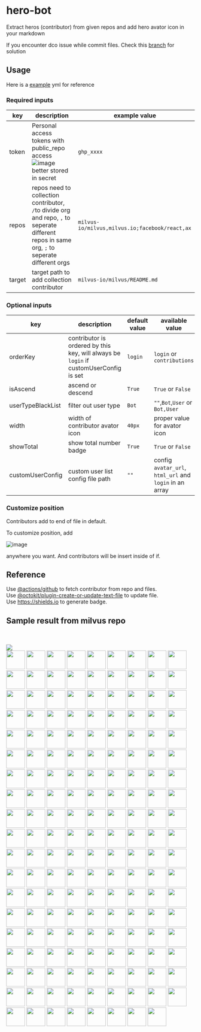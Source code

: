 # hero-bot
Extract heros (contributor) from given repos and add hero avator icon in your markdown

If you encounter dco issue while commit files. Check this [branch](https://github.com/milvus-io/hero-bot/tree/dco-enabled) for solution 

## Usage

Here is a [example](https://github.com/milvus-io/hero-bot/blob/main/.github/workflows/all_contributor.yml) yml for reference

### Required inputs

| key | description | example value |
|  ---- | ---- | ---- |
| token | Personal access tokens with public_repo access ![image](https://user-images.githubusercontent.com/83750738/126748573-1de4a912-bf1a-4c2c-88ff-3032dce70f6a.png)  better stored in secret | `ghp_xxxx` |
| repos  | repos need to collection contributor, `/`to divide org and repo, `,` to seperate different repos in same org, `;` to seperate different orgs | `milvus-io/milvus,milvus.io;facebook/react,ax` |
| target  | target path to add collection contributor | `milvus-io/milvus/README.md` |

### Optional inputs

| key | description | default value | available value |
|  ---- | ---- | ---- | ---- |
| orderKey | contributor is ordered by this key, will always be `login` if customUserConfig is set| `login` | `login` or `contributions` |
| isAscend | ascend or descend | `True` | `True` or `False` |
| userTypeBlackList | filter out user type | `Bot` | `""`,`Bot`,`User` or `Bot,User` |
| width | width of contributor avator icon | `40px` | proper value for avator icon |
| showTotal | show total number badge | `True` | `True` or `False` |
| customUserConfig | custom user list config file path | `""` | config `avatar_url`, `html_url` and `login`  in an array |

### Customize position

Contributors add to end of file in default.

To customize position, add 

![image](https://github.com/milvus-io/hero-bot/blob/main/sample.svg)

anywhere you want. And contributors will be insert inside of if.

## Reference

Use [@actions/github](https://github.com/actions/toolkit/tree/main/packages/github) to fetch contributor from repo and files.  
Use [@octokit/plugin-create-or-update-text-file](https://github.com/octokit/plugin-create-or-update-text-file.js) to update file.   
Use https://shields.io to generate badge. 


## Sample result from milvus repo
<br><!-- Do not remove start of hero-bot --><br>
<img src="https://img.shields.io/badge/all--contributors-170-orange"><br>
<a href="https://github.com/zxf2017"><img src="https://avatars.githubusercontent.com/u/29620478?v=4" width="50px" /></a>
<a href="https://github.com/zwd1208"><img src="https://avatars.githubusercontent.com/u/15153901?v=4" width="50px" /></a>
<a href="https://github.com/zhuyaguang"><img src="https://avatars.githubusercontent.com/u/8857976?v=4" width="50px" /></a>
<a href="https://github.com/zhuwenxing"><img src="https://avatars.githubusercontent.com/u/12268675?v=4" width="50px" /></a>
<a href="https://github.com/zhoubo0317"><img src="https://avatars.githubusercontent.com/u/51948620?v=4" width="50px" /></a>
<a href="https://github.com/zhenwu-cn"><img src="https://avatars.githubusercontent.com/u/2993941?v=4" width="50px" /></a>
<a href="https://github.com/zerowe-seven"><img src="https://avatars.githubusercontent.com/u/57790060?v=4" width="50px" /></a>
<a href="https://github.com/yxm1536"><img src="https://avatars.githubusercontent.com/u/62009483?v=4" width="50px" /></a>
<a href="https://github.com/youny626"><img src="https://avatars.githubusercontent.com/u/9016120?v=4" width="50px" /></a>
<a href="https://github.com/yiuluchen"><img src="https://avatars.githubusercontent.com/u/23047684?v=4" width="50px" /></a>
<a href="https://github.com/yhmo"><img src="https://avatars.githubusercontent.com/u/2282099?v=4" width="50px" /></a>
<a href="https://github.com/yanliang567"><img src="https://avatars.githubusercontent.com/u/82361606?v=4" width="50px" /></a>
<a href="https://github.com/yamasite"><img src="https://avatars.githubusercontent.com/u/10089260?v=4" width="50px" /></a>
<a href="https://github.com/yah01"><img src="https://avatars.githubusercontent.com/u/12216890?v=4" width="50px" /></a>
<a href="https://github.com/xudalin0609"><img src="https://avatars.githubusercontent.com/u/35444753?v=4" width="50px" /></a>
<a href="https://github.com/xiyichan"><img src="https://avatars.githubusercontent.com/u/34647972?v=4" width="50px" /></a>
<a href="https://github.com/xige-16"><img src="https://avatars.githubusercontent.com/u/20124155?v=4" width="50px" /></a>
<a href="https://github.com/xiaohu4313888"><img src="https://avatars.githubusercontent.com/u/39088547?v=4" width="50px" /></a>
<a href="https://github.com/xiaofan-luan"><img src="https://avatars.githubusercontent.com/u/83447078?v=4" width="50px" /></a>
<a href="https://github.com/xiaocai2333"><img src="https://avatars.githubusercontent.com/u/46207236?v=4" width="50px" /></a>
<a href="https://github.com/xiangzhouguo"><img src="https://avatars.githubusercontent.com/u/93316470?v=4" width="50px" /></a>
<a href="https://github.com/xaxys"><img src="https://avatars.githubusercontent.com/u/28949072?v=4" width="50px" /></a>
<a href="https://github.com/wxywb"><img src="https://avatars.githubusercontent.com/u/5432721?v=4" width="50px" /></a>
<a href="https://github.com/wxyucs"><img src="https://avatars.githubusercontent.com/u/12595343?v=4" width="50px" /></a>
<a href="https://github.com/wscxyey"><img src="https://avatars.githubusercontent.com/u/48882296?v=4" width="50px" /></a>
<a href="https://github.com/wh201906"><img src="https://avatars.githubusercontent.com/u/62299611?v=4" width="50px" /></a>
<a href="https://github.com/weishuo2"><img src="https://avatars.githubusercontent.com/u/27938020?v=4" width="50px" /></a>
<a href="https://github.com/water32"><img src="https://avatars.githubusercontent.com/u/13234561?v=4" width="50px" /></a>
<a href="https://github.com/wangting0128"><img src="https://avatars.githubusercontent.com/u/26307815?v=4" width="50px" /></a>
<a href="https://github.com/tinkerlin"><img src="https://avatars.githubusercontent.com/u/13817362?v=4" width="50px" /></a>
<a href="https://github.com/thywdy"><img src="https://avatars.githubusercontent.com/u/56624359?v=4" width="50px" /></a>
<a href="https://github.com/taydy"><img src="https://avatars.githubusercontent.com/u/24822588?v=4" width="50px" /></a>
<a href="https://github.com/talentAN"><img src="https://avatars.githubusercontent.com/u/17634030?v=4" width="50px" /></a>
<a href="https://github.com/sutcalag"><img src="https://avatars.githubusercontent.com/u/83750738?v=4" width="50px" /></a>
<a href="https://github.com/sunby"><img src="https://avatars.githubusercontent.com/u/9817127?v=4" width="50px" /></a>
<a href="https://github.com/ss892714028"><img src="https://avatars.githubusercontent.com/u/34635663?v=4" width="50px" /></a>
<a href="https://github.com/sre-ro"><img src="https://avatars.githubusercontent.com/u/93502486?v=4" width="50px" /></a>
<a href="https://github.com/sre-ci-robot"><img src="https://avatars.githubusercontent.com/u/56469371?v=4" width="50px" /></a>
<a href="https://github.com/soothing-rain"><img src="https://avatars.githubusercontent.com/u/69466447?v=4" width="50px" /></a>
<a href="https://github.com/snyk-bot"><img src="https://avatars.githubusercontent.com/u/19733683?v=4" width="50px" /></a>
<a href="https://github.com/siriusctrl"><img src="https://avatars.githubusercontent.com/u/26541600?v=4" width="50px" /></a>
<a href="https://github.com/sileht"><img src="https://avatars.githubusercontent.com/u/200878?v=4" width="50px" /></a>
<a href="https://github.com/shiyu22"><img src="https://avatars.githubusercontent.com/u/53459423?v=4" width="50px" /></a>
<a href="https://github.com/shiyu09"><img src="https://avatars.githubusercontent.com/u/39143280?v=4" width="50px" /></a>
<a href="https://github.com/shengjun1985"><img src="https://avatars.githubusercontent.com/u/49774184?v=4" width="50px" /></a>
<a href="https://github.com/shengjh"><img src="https://avatars.githubusercontent.com/u/46514371?v=4" width="50px" /></a>
<a href="https://github.com/shanghaikid"><img src="https://avatars.githubusercontent.com/u/185051?v=4" width="50px" /></a>
<a href="https://github.com/shana0325"><img src="https://avatars.githubusercontent.com/u/33335490?v=4" width="50px" /></a>
<a href="https://github.com/scsven"><img src="https://avatars.githubusercontent.com/u/100122127?v=4" width="50px" /></a>
<a href="https://github.com/phantom8548"><img src="https://avatars.githubusercontent.com/u/11576622?v=4" width="50px" /></a>
<a href="https://github.com/pengjeck"><img src="https://avatars.githubusercontent.com/u/14035577?v=4" width="50px" /></a>
<a href="https://github.com/op-hunter"><img src="https://avatars.githubusercontent.com/u/5617677?v=4" width="50px" /></a>
<a href="https://github.com/neza2017"><img src="https://avatars.githubusercontent.com/u/34152706?v=4" width="50px" /></a>
<a href="https://github.com/natoka"><img src="https://avatars.githubusercontent.com/u/1751024?v=4" width="50px" /></a>
<a href="https://github.com/nameczz"><img src="https://avatars.githubusercontent.com/u/20559208?v=4" width="50px" /></a>
<a href="https://github.com/moe-of-faith"><img src="https://avatars.githubusercontent.com/u/5696721?v=4" width="50px" /></a>
<a href="https://github.com/milvus-ci-robot"><img src="https://avatars.githubusercontent.com/u/87847967?v=4" width="50px" /></a>
<a href="https://github.com/mileyzjq"><img src="https://avatars.githubusercontent.com/u/37039827?v=4" width="50px" /></a>
<a href="https://github.com/matrixji"><img src="https://avatars.githubusercontent.com/u/183388?v=4" width="50px" /></a>
<a href="https://github.com/lwglgy"><img src="https://avatars.githubusercontent.com/u/26682620?v=4" width="50px" /></a>
<a href="https://github.com/lsgrep"><img src="https://avatars.githubusercontent.com/u/3893940?v=4" width="50px" /></a>
<a href="https://github.com/longjiquan"><img src="https://avatars.githubusercontent.com/u/31589260?v=4" width="50px" /></a>
<a href="https://github.com/loguo"><img src="https://avatars.githubusercontent.com/u/15364733?v=4" width="50px" /></a>
<a href="https://github.com/lhotari"><img src="https://avatars.githubusercontent.com/u/66864?v=4" width="50px" /></a>
<a href="https://github.com/letian-jiang"><img src="https://avatars.githubusercontent.com/u/16740944?v=4" width="50px" /></a>
<a href="https://github.com/lee-eve"><img src="https://avatars.githubusercontent.com/u/9720105?v=4" width="50px" /></a>
<a href="https://github.com/kateshaowanjou"><img src="https://avatars.githubusercontent.com/u/58837504?v=4" width="50px" /></a>
<a href="https://github.com/john-h-luo"><img src="https://avatars.githubusercontent.com/u/67673717?v=4" width="50px" /></a>
<a href="https://github.com/jkx8fc"><img src="https://avatars.githubusercontent.com/u/31717785?v=4" width="50px" /></a>
<a href="https://github.com/jingkl"><img src="https://avatars.githubusercontent.com/u/34296482?v=4" width="50px" /></a>
<a href="https://github.com/jielinxu"><img src="https://avatars.githubusercontent.com/u/52057195?v=4" width="50px" /></a>
<a href="https://github.com/jiaoew1991"><img src="https://avatars.githubusercontent.com/u/2297455?v=4" width="50px" /></a>
<a href="https://github.com/jennyli-z"><img src="https://avatars.githubusercontent.com/u/93511422?v=4" width="50px" /></a>
<a href="https://github.com/jeffoverflow"><img src="https://avatars.githubusercontent.com/u/24581746?v=4" width="50px" /></a>
<a href="https://github.com/jaime0815"><img src="https://avatars.githubusercontent.com/u/4024711?v=4" width="50px" /></a>
<a href="https://github.com/jaelgu"><img src="https://avatars.githubusercontent.com/u/86251631?v=4" width="50px" /></a>
<a href="https://github.com/jackyu2020"><img src="https://avatars.githubusercontent.com/u/64533877?v=4" width="50px" /></a>
<a href="https://github.com/ibrahimhaddad"><img src="https://avatars.githubusercontent.com/u/1656002?v=4" width="50px" /></a>
<a href="https://github.com/huangjincheng2022"><img src="https://avatars.githubusercontent.com/u/98305308?v=4" width="50px" /></a>
<a href="https://github.com/haorenfsa"><img src="https://avatars.githubusercontent.com/u/15938850?v=4" width="50px" /></a>
<a href="https://github.com/guoxiangzhou"><img src="https://avatars.githubusercontent.com/u/52496626?v=4" width="50px" /></a>
<a href="https://github.com/gujun720"><img src="https://avatars.githubusercontent.com/u/53246671?v=4" width="50px" /></a>
<a href="https://github.com/grtoverflow"><img src="https://avatars.githubusercontent.com/u/8500564?v=4" width="50px" /></a>
<a href="https://github.com/gracezzzzz"><img src="https://avatars.githubusercontent.com/u/56617657?v=4" width="50px" /></a>
<a href="https://github.com/godchen0212"><img src="https://avatars.githubusercontent.com/u/67679556?v=4" width="50px" /></a>
<a href="https://github.com/ggaaooppeenngg"><img src="https://avatars.githubusercontent.com/u/4769989?v=4" width="50px" /></a>
<a href="https://github.com/freestsoul"><img src="https://avatars.githubusercontent.com/u/3909908?v=4" width="50px" /></a>
<a href="https://github.com/fishpenguin"><img src="https://avatars.githubusercontent.com/u/49153041?v=4" width="50px" /></a>
<a href="https://github.com/filipecaixeta"><img src="https://avatars.githubusercontent.com/u/1094052?v=4" width="50px" /></a>
<a href="https://github.com/feisiyicl"><img src="https://avatars.githubusercontent.com/u/64510805?v=4" width="50px" /></a>
<a href="https://github.com/erdustiggen"><img src="https://avatars.githubusercontent.com/u/25433850?v=4" width="50px" /></a>
<a href="https://github.com/elfisworking"><img src="https://avatars.githubusercontent.com/u/37609214?v=4" width="50px" /></a>
<a href="https://github.com/dyhyfu"><img src="https://avatars.githubusercontent.com/u/64584368?v=4" width="50px" /></a>
<a href="https://github.com/dvzubarev"><img src="https://avatars.githubusercontent.com/u/14878830?v=4" width="50px" /></a>
<a href="https://github.com/drow931"><img src="https://avatars.githubusercontent.com/u/11514434?v=4" width="50px" /></a>
<a href="https://github.com/donno2048"><img src="https://avatars.githubusercontent.com/u/61805754?v=4" width="50px" /></a>
<a href="https://github.com/del-zhenwu"><img src="https://avatars.githubusercontent.com/u/56623710?v=4" width="50px" /></a>
<a href="https://github.com/dd-He"><img src="https://avatars.githubusercontent.com/u/24242249?v=4" width="50px" /></a>
<a href="https://github.com/dariocurr"><img src="https://avatars.githubusercontent.com/u/48800335?v=4" width="50px" /></a>
<a href="https://github.com/czs007"><img src="https://avatars.githubusercontent.com/u/59249785?v=4" width="50px" /></a>
<a href="https://github.com/czpmango"><img src="https://avatars.githubusercontent.com/u/26356194?v=4" width="50px" /></a>
<a href="https://github.com/cydrain"><img src="https://avatars.githubusercontent.com/u/3992404?v=4" width="50px" /></a>
<a href="https://github.com/cxytz01"><img src="https://avatars.githubusercontent.com/u/18002438?v=4" width="50px" /></a>
<a href="https://github.com/cxie"><img src="https://avatars.githubusercontent.com/u/653101?v=4" width="50px" /></a>
<a href="https://github.com/cqy123456"><img src="https://avatars.githubusercontent.com/u/39671710?v=4" width="50px" /></a>
<a href="https://github.com/corest"><img src="https://avatars.githubusercontent.com/u/1071648?v=4" width="50px" /></a>
<a href="https://github.com/congqixia"><img src="https://avatars.githubusercontent.com/u/84113973?v=4" width="50px" /></a>
<a href="https://github.com/codacy-badger"><img src="https://avatars.githubusercontent.com/u/23704769?v=4" width="50px" /></a>
<a href="https://github.com/chengpu"><img src="https://avatars.githubusercontent.com/u/2233492?v=4" width="50px" /></a>
<a href="https://github.com/carawaylj"><img src="https://avatars.githubusercontent.com/u/69145751?v=4" width="50px" /></a>
<a href="https://github.com/caosiyang"><img src="https://avatars.githubusercontent.com/u/2155120?v=4" width="50px" /></a>
<a href="https://github.com/bo-huang"><img src="https://avatars.githubusercontent.com/u/24309515?v=4" width="50px" /></a>
<a href="https://github.com/binbinlv"><img src="https://avatars.githubusercontent.com/u/83755740?v=4" width="50px" /></a>
<a href="https://github.com/binbin12580"><img src="https://avatars.githubusercontent.com/u/30914966?v=4" width="50px" /></a>
<a href="https://github.com/bigsheeper"><img src="https://avatars.githubusercontent.com/u/42060877?v=4" width="50px" /></a>
<a href="https://github.com/become-nice"><img src="https://avatars.githubusercontent.com/u/56624819?v=4" width="50px" /></a>
<a href="https://github.com/avsolatorio"><img src="https://avatars.githubusercontent.com/u/3009596?v=4" width="50px" /></a>
<a href="https://github.com/ashyshyshyman"><img src="https://avatars.githubusercontent.com/u/50362613?v=4" width="50px" /></a>
<a href="https://github.com/anchun"><img src="https://avatars.githubusercontent.com/u/2356895?v=4" width="50px" /></a>
<a href="https://github.com/alwayslove2013"><img src="https://avatars.githubusercontent.com/u/22510720?v=4" width="50px" /></a>
<a href="https://github.com/akihoni"><img src="https://avatars.githubusercontent.com/u/36330442?v=4" width="50px" /></a>
<a href="https://github.com/aaronjin2010"><img src="https://avatars.githubusercontent.com/u/48044391?v=4" width="50px" /></a>
<a href="https://github.com/aakejiang"><img src="https://avatars.githubusercontent.com/u/68629395?v=4" width="50px" /></a>
<a href="https://github.com/ZhaoBQ"><img src="https://avatars.githubusercontent.com/u/35092554?v=4" width="50px" /></a>
<a href="https://github.com/Yukikaze-CZR"><img src="https://avatars.githubusercontent.com/u/48198922?v=4" width="50px" /></a>
<a href="https://github.com/XuanYang-cn"><img src="https://avatars.githubusercontent.com/u/51370125?v=4" width="50px" /></a>
<a href="https://github.com/XuPeng-SH"><img src="https://avatars.githubusercontent.com/u/39627130?v=4" width="50px" /></a>
<a href="https://github.com/Xieql"><img src="https://avatars.githubusercontent.com/u/45359033?v=4" width="50px" /></a>
<a href="https://github.com/Writtic"><img src="https://avatars.githubusercontent.com/u/11371498?v=4" width="50px" /></a>
<a href="https://github.com/Tumao727"><img src="https://avatars.githubusercontent.com/u/20420181?v=4" width="50px" /></a>
<a href="https://github.com/Tlincy"><img src="https://avatars.githubusercontent.com/u/11934432?v=4" width="50px" /></a>
<a href="https://github.com/ThyeeZz"><img src="https://avatars.githubusercontent.com/u/41352919?v=4" width="50px" /></a>
<a href="https://github.com/ThreadDao"><img src="https://avatars.githubusercontent.com/u/27288593?v=4" width="50px" /></a>
<a href="https://github.com/SwaggySong"><img src="https://avatars.githubusercontent.com/u/36157116?v=4" width="50px" /></a>
<a href="https://github.com/Sunt-ing"><img src="https://avatars.githubusercontent.com/u/43040147?v=4" width="50px" /></a>
<a href="https://github.com/SnowyOwl-KHY"><img src="https://avatars.githubusercontent.com/u/10348819?v=4" width="50px" /></a>
<a href="https://github.com/SkyYang"><img src="https://avatars.githubusercontent.com/u/4702509?v=4" width="50px" /></a>
<a href="https://github.com/SCKCZJ2018"><img src="https://avatars.githubusercontent.com/u/29282370?v=4" width="50px" /></a>
<a href="https://github.com/RyanWei"><img src="https://avatars.githubusercontent.com/u/9876551?v=4" width="50px" /></a>
<a href="https://github.com/ReigenAraka"><img src="https://avatars.githubusercontent.com/u/57280231?v=4" width="50px" /></a>
<a href="https://github.com/PahudPlus"><img src="https://avatars.githubusercontent.com/u/64403786?v=4" width="50px" /></a>
<a href="https://github.com/NotRyan"><img src="https://avatars.githubusercontent.com/u/5742796?v=4" width="50px" /></a>
<a href="https://github.com/MXDA"><img src="https://avatars.githubusercontent.com/u/47274057?v=4" width="50px" /></a>
<a href="https://github.com/LoveEachDay"><img src="https://avatars.githubusercontent.com/u/1573213?v=4" width="50px" /></a>
<a href="https://github.com/LocoRichard"><img src="https://avatars.githubusercontent.com/u/81553353?v=4" width="50px" /></a>
<a href="https://github.com/Lin-gh-Saint"><img src="https://avatars.githubusercontent.com/u/64019322?v=4" width="50px" /></a>
<a href="https://github.com/Juneezee"><img src="https://avatars.githubusercontent.com/u/20135478?v=4" width="50px" /></a>
<a href="https://github.com/JinHai-CN"><img src="https://avatars.githubusercontent.com/u/33142505?v=4" width="50px" /></a>
<a href="https://github.com/JadeFlute0127"><img src="https://avatars.githubusercontent.com/u/35321989?v=4" width="50px" /></a>
<a href="https://github.com/JackLCL"><img src="https://avatars.githubusercontent.com/u/53512883?v=4" width="50px" /></a>
<a href="https://github.com/HuangHua"><img src="https://avatars.githubusercontent.com/u/2274405?v=4" width="50px" /></a>
<a href="https://github.com/HesterG"><img src="https://avatars.githubusercontent.com/u/17645053?v=4" width="50px" /></a>
<a href="https://github.com/Heisenberg-Y"><img src="https://avatars.githubusercontent.com/u/35055583?v=4" width="50px" /></a>
<a href="https://github.com/Hard-Coder05"><img src="https://avatars.githubusercontent.com/u/54059881?v=4" width="50px" /></a>
<a href="https://github.com/GuoRentong"><img src="https://avatars.githubusercontent.com/u/57477222?v=4" width="50px" /></a>
<a href="https://github.com/GuanyunFeng"><img src="https://avatars.githubusercontent.com/u/40229765?v=4" width="50px" /></a>
<a href="https://github.com/Gracieeea"><img src="https://avatars.githubusercontent.com/u/50101579?v=4" width="50px" /></a>
<a href="https://github.com/FluorineDog"><img src="https://avatars.githubusercontent.com/u/15663612?v=4" width="50px" /></a>
<a href="https://github.com/Fierralin"><img src="https://avatars.githubusercontent.com/u/8857059?v=4" width="50px" /></a>
<a href="https://github.com/DanielHuang1983"><img src="https://avatars.githubusercontent.com/u/4417873?v=4" width="50px" /></a>
<a href="https://github.com/Cupchen"><img src="https://avatars.githubusercontent.com/u/34762375?v=4" width="50px" /></a>
<a href="https://github.com/BossZou"><img src="https://avatars.githubusercontent.com/u/40255591?v=4" width="50px" /></a>
<a href="https://github.com/Biki-das"><img src="https://avatars.githubusercontent.com/u/72331432?v=4" width="50px" /></a>
<a href="https://github.com/Bennu-Li"><img src="https://avatars.githubusercontent.com/u/53458891?v=4" width="50px" /></a>
<a href="https://github.com/BUPTAnderson"><img src="https://avatars.githubusercontent.com/u/13449703?v=4" width="50px" /></a>
<a href="https://github.com/Aredcap"><img src="https://avatars.githubusercontent.com/u/40494761?v=4" width="50px" /></a>
<a href="https://github.com/AllenYu1987"><img src="https://avatars.githubusercontent.com/u/12489985?v=4" width="50px" /></a>
<a href="https://github.com/Accagain2014"><img src="https://avatars.githubusercontent.com/u/9635216?v=4" width="50px" /></a>
<a href="https://github.com/ABNER-1"><img src="https://avatars.githubusercontent.com/u/24547351?v=4" width="50px" /></a>
<a href="https://github.com/0xflotus"><img src="https://avatars.githubusercontent.com/u/26602940?v=4" width="50px" /></a>
<br><!-- Do not remove end of hero-bot --><br>
